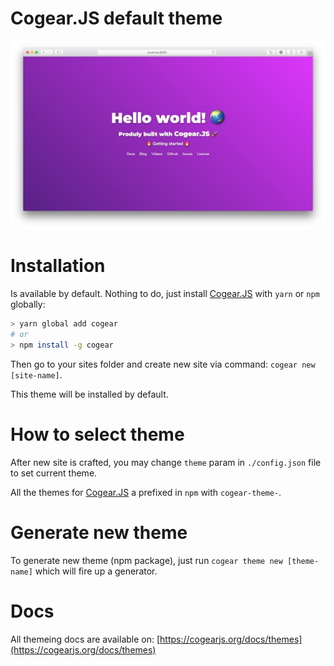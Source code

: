 # Cogear.JS default theme

![screenshot](screenshot.jpg)

# Installation

Is available by default. Nothing to do, just install [Cogear.JS](https://cogearjs.org) with `yarn` or `npm` globally:
```bash
> yarn global add cogear
# or
> npm install -g cogear
```
Then go to your sites folder and create new site via command: `cogear new [site-name]`.

This theme will be installed by default.

# How to select theme

After new site is crafted, you may change `theme` param in `./config.json` file to set current theme.

All the themes for [Cogear.JS](https://cogearjs.org) a prefixed in `npm` with `cogear-theme-`.

# Generate new theme

To generate new theme (npm package), just run `cogear theme new [theme-name]` which will fire up a generator.

# Docs

All themeing docs are available on: [https://cogearjs.org/docs/themes](https://cogearjs.org/docs/themes)